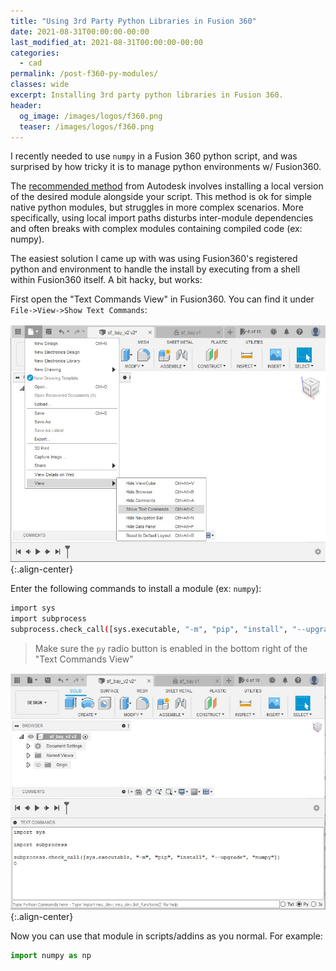 ```yaml
---
title: "Using 3rd Party Python Libraries in Fusion 360"
date: 2021-08-31T00:00:00-00:00
last_modified_at: 2021-08-31T00:00:00-00:00
categories:
  - cad
permalink: /post-f360-py-modules/
classes: wide
excerpt: Installing 3rd party python libraries in Fusion 360.
header:
  og_image: /images/logos/f360.png
  teaser: /images/logos/f360.png
---
```


I recently needed to use `numpy` in a Fusion 360 python script, and was surprised by how tricky it is to manage python environments w/ Fusion360. 

The [recommended method](https://help.autodesk.com/view/fusion360/ENU/?guid=GUID-743C88FB-CA3F-44B0-B0B9-FCC378D0D782#Additional%20Python%20Modules) from Autodesk involves installing a local version of the desired module alongside your script. This method is ok for simple native python modules, but struggles in more complex scenarios. More specifically, using local import paths disturbs inter-module dependencies and often breaks with complex modules containing compiled code (ex: numpy). 

The easiest solution I came up with was using Fusion360's registered python and environment to handle the install by executing from a shell within Fusion360 itself. A bit hacky, but works:

First open the "Text Commands View" in Fusion360. You can find it under `File->View->Show Text Commands`:

![placeholder](/images/f360-py-modules/0.jpg){:.align-center}

Enter the following commands to install a module (ex: `numpy`):

```bash
import sys
import subprocess
subprocess.check_call([sys.executable, "-m", "pip", "install", "--upgrade", "numpy"])
```

> Make sure the `py` radio button is enabled in the bottom right of the "Text Commands View"

![placeholder](/images/f360-py-modules/1.jpg){:.align-center}

Now you can use that module in scripts/addins as you normal. For example:

```py
import numpy as np
```
